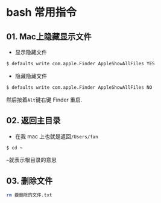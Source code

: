 # bash 常用指令



## 01. Mac上隐藏显示文件

- 显示隐藏文件

```bash
$ defaults write com.apple.Finder AppleShowAllFiles YES
```

- 隐藏隐藏文件

```bash
$ defaults write com.apple.Finder AppleShowAllFiles NO
```

然后按着`Alt`键右键 Finder 重启.



## 02. 返回主目录

- 在我 mac 上也就是返回`/Users/fan`

```bash
$ cd ~
```

`~`就表示根目录的意思



## 03. 删除文件

```bash
rm 要删除的文件.txt
```

